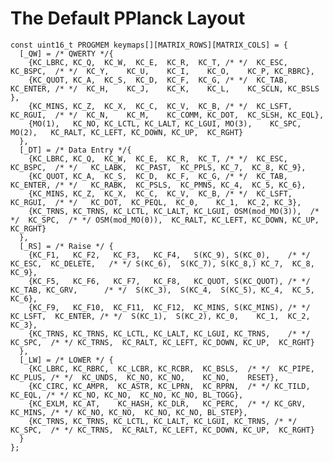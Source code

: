 # The Default PPlanck Layout

    const uint16_t PROGMEM keymaps[][MATRIX_ROWS][MATRIX_COLS] = {
      [_QW] = /* QWERTY */{
        {KC_LBRC, KC_Q,  KC_W,  KC_E,  KC_R,  KC_T, /* */  KC_ESC,  KC_BSPC,  /* */  KC_Y,    KC_U,    KC_I,    KC_O,    KC_P, KC_RBRC},
        {KC_QUOT, KC_A,  KC_S,  KC_D,  KC_F,  KC_G, /* */  KC_TAB,  KC_ENTER, /* */  KC_H,    KC_J,    KC_K,    KC_L,    KC_SCLN, KC_BSLS },
        {KC_MINS, KC_Z,  KC_X,  KC_C,  KC_V,  KC_B, /* */  KC_LSFT, KC_RGUI,  /* */  KC_N,    KC_M,    KC_COMM, KC_DOT,  KC_SLSH, KC_EQL},
        {MO(1),   KC_NO, KC_LCTL, KC_LALT, KC_LGUI, MO(3),    KC_SPC,    MO(2),   KC_RALT, KC_LEFT, KC_DOWN, KC_UP,  KC_RGHT}
      },
      [_DT] = /* Data Entry */{
        {KC_LBRC, KC_Q,  KC_W,  KC_E,  KC_R,  KC_T, /* */  KC_ESC,  KC_BSPC,  /* */   KC_LABK,  KC_PAST,  KC_PPLS, KC_7,  KC_8, KC_9},
        {KC_QUOT, KC_A,  KC_S,  KC_D,  KC_F,  KC_G, /* */  KC_TAB,  KC_ENTER, /* */   KC_RABK,  KC_PSLS,  KC_PMNS, KC_4,  KC_5, KC_6},
        {KC_MINS, KC_Z,  KC_X,  KC_C,  KC_V,  KC_B, /* */  KC_LSFT, KC_RGUI,  /* */   KC_DOT,  KC_PEQL,  KC_0,    KC_1,  KC_2, KC_3},
        {KC_TRNS, KC_TRNS, KC_LCTL, KC_LALT, KC_LGUI, OSM(mod_MO(3)),  /* */  KC_SPC,  /* */ OSM(mod_MO(0)),  KC_RALT, KC_LEFT, KC_DOWN, KC_UP,  KC_RGHT}
      },
      [_RS] = /* Raise */ {
        {KC_F1,   KC_F2,   KC_F3,   KC_F4,   S(KC_9), S(KC_0),    /* */ KC_ESC,  KC_DELETE,   /* */ S(KC_6),  S(KC_7), S(KC_8,) KC_7,  KC_8, KC_9},
        {KC_F5,   KC_F6,   KC_F7,   KC_F8,   KC_QUOT, S(KC_QUOT), /* */ KC_TAB, KC_GRV,      /* */  S(KC_3),  S(KC_4,  S(KC_5), KC_4,  KC_5, KC_6},
        {KC_F9,   KC_F10,  KC_F11,  KC_F12,  KC_MINS, S(KC_MINS), /* */  KC_LSFT,  KC_ENTER, /* */  S(KC_1),  S(KC_2), KC_0,    KC_1,  KC_2, KC_3},
        {KC_TRNS, KC_TRNS, KC_LCTL, KC_LALT, KC_LGUI, KC_TRNS,    /* */  KC_SPC,  /* */ KC_TRNS,  KC_RALT, KC_LEFT, KC_DOWN, KC_UP,  KC_RGHT}
      },
      [_LW] = /* LOWER */ {
        {KC_LBRC, KC_RBRC,  KC_LCBR, KC_RCBR,  KC_BSLS,  /* */  KC_PIPE,  KC_PLUS, /* */  KC_UNDS,  KC_NO, KC_NO,    KC_NO,    RESET},
        {KC_CIRC, KC_AMPR,  KC_ASTR, KC_LPRN,  KC_RPRN,  /* */ KC_TILD, KC_EQL, /* */ KC_NO, KC_NO,  KC_NO, KC_NO, BL_TOGG},
        {KC_EXLM, KC_AT,    KC_HASH, KC_DLR,   KC_PERC,  /* */ KC_GRV, KC_MINS, /* */ KC_NO, KC_NO,  KC_NO, KC_NO, BL_STEP},
        {KC_TRNS, KC_TRNS, KC_LCTL, KC_LALT, KC_LGUI, KC_TRNS, /* */  KC_SPC,  /* */ KC_TRNS,  KC_RALT, KC_LEFT, KC_DOWN, KC_UP,  KC_RGHT}
      }
    };
